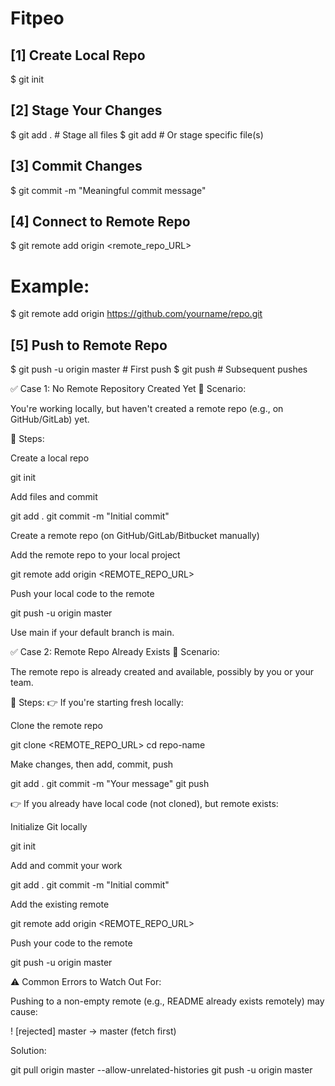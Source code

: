 # Fitpeo
[1] Create Local Repo
----------------------
$ git init

[2] Stage Your Changes
------------------------
$ git add .              # Stage all files
$ git add <file>         # Or stage specific file(s)

[3] Commit Changes
------------------------
$ git commit -m "Meaningful commit message"

[4] Connect to Remote Repo
-----------------------------
$ git remote add origin <remote_repo_URL>

# Example:
$ git remote add origin https://github.com/yourname/repo.git

[5] Push to Remote Repo
-----------------------------
$ git push -u origin master      # First push
$ git push                       # Subsequent pushes

✅ Case 1: No Remote Repository Created Yet
🧩 Scenario:

You're working locally, but haven't created a remote repo (e.g., on GitHub/GitLab) yet.

📌 Steps:

Create a local repo

git init


Add files and commit

git add .
git commit -m "Initial commit"


Create a remote repo (on GitHub/GitLab/Bitbucket manually)

Add the remote repo to your local project

git remote add origin <REMOTE_REPO_URL>


Push your local code to the remote

git push -u origin master


Use main if your default branch is main.

✅ Case 2: Remote Repo Already Exists
🧩 Scenario:

The remote repo is already created and available, possibly by you or your team.

📌 Steps:
👉 If you're starting fresh locally:

Clone the remote repo

git clone <REMOTE_REPO_URL>
cd repo-name


Make changes, then add, commit, push

git add .
git commit -m "Your message"
git push

👉 If you already have local code (not cloned), but remote exists:

Initialize Git locally

git init


Add and commit your work

git add .
git commit -m "Initial commit"


Add the existing remote

git remote add origin <REMOTE_REPO_URL>


Push your code to the remote

git push -u origin master

⚠️ Common Errors to Watch Out For:

Pushing to a non-empty remote (e.g., README already exists remotely) may cause:

! [rejected] master -> master (fetch first)


Solution:

git pull origin master --allow-unrelated-histories
git push -u origin master
